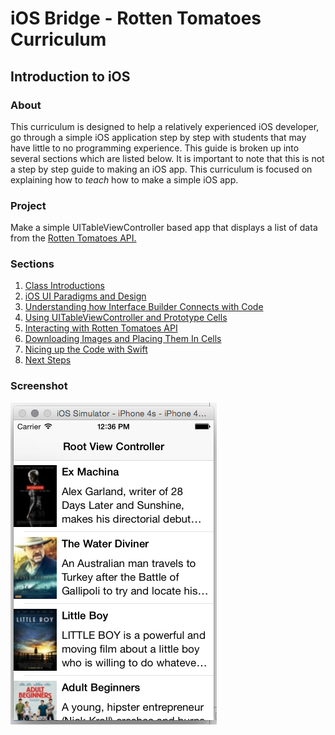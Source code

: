 iOS Bridge - Rotten Tomatoes Curriculum
===================

## Introduction to iOS

### About
This curriculum is designed to help a relatively experienced iOS developer, go through a simple iOS application step by step with students that may have little to no programming experience. This guide is broken up into several sections which are listed below. It is important to note that this is not a step by step guide to making an iOS app. This curriculum is focused on explaining how to _teach_ how to make a simple iOS app.

### Project
Make a simple UITableViewController based app that displays a list of data from the [Rotten Tomatoes API.](http://developer.rottentomatoes.com)

### Sections
1. [Class Introductions](/TextForGuide/Class-Introductions.md)
1. [iOS UI Paradigms and Design](/TextForGuide/iOS-UI-Paradigms.md)
1. [Understanding how Interface Builder Connects with Code](/TextForGuide/Interface-Builder.md)
1. [Using UITableViewController and Prototype Cells](/TextForGuide/UITableViewController.md)
1. [Interacting with Rotten Tomatoes API](/TextForGuide/Interacting-with-RT-API.md)
1. [Downloading Images and Placing Them In Cells](/TextForGuide/Downloading-Poster-Art.md)
1. [Nicing up the Code with Swift](/TextForGuide/Swift-Nice-ness.md)
1. [Next Steps](/TextForGuide/NeXTSTEPs.md)

### Screenshot
![Image of Final App](/ImagesForGuide/appPreview.png)
